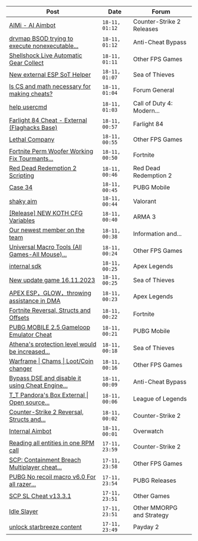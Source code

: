 |Post|Date|Forum|
|----|----|-----|
|[AIMi - AI Aimbot](https://www.unknowncheats.me/forum/counter-strike-2-releases/609872-aimi-ai-aimbot.html)|`18-11, 01:12`|Counter-Strike 2 Releases|
|[drvmap BSOD trying to execute nonexecutable...](https://www.unknowncheats.me/forum/anti-cheat-bypass/611420-drvmap-bsod-trying-execute-nonexecutable-memory.html)|`18-11, 01:12`|Anti-Cheat Bypass|
|[Shellshock Live Automatic Gear Collect](https://www.unknowncheats.me/forum/other-fps-games/611135-shellshock-live-automatic-gear-collect.html)|`18-11, 01:11`|Other FPS Games|
|[New external ESP SoT Helper](https://www.unknowncheats.me/forum/sea-of-thieves/581265-external-esp-sot-helper.html)|`18-11, 01:07`|Sea of Thieves|
|[Is CS and math necessary for making cheats?](https://www.unknowncheats.me/forum/forum-general/610661-cs-math-cheats.html)|`18-11, 01:04`|Forum General|
|[help usercmd](https://www.unknowncheats.me/forum/call-of-duty-4-modern-warfare/610754-help-usercmd.html)|`18-11, 01:03`|Call of Duty 4: Modern...|
|[Farlight 84 Cheat - External (Flaghacks Base)](https://www.unknowncheats.me/forum/farlight-84-a/611333-farlight-84-cheat-external-flaghacks-base.html)|`18-11, 00:57`|Farlight 84|
|[Lethal Company](https://www.unknowncheats.me/forum/other-fps-games/611443-lethal-company.html)|`18-11, 00:55`|Other FPS Games|
|[Fortnite Perm Woofer Working Fix Tourmants...](https://www.unknowncheats.me/forum/fortnite/603652-fortnite-perm-woofer-fix-tourmants-kick.html)|`18-11, 00:50`|Fortnite|
|[Red Dead Redemption 2 Scripting](https://www.unknowncheats.me/forum/red-dead-redemption-2-a/364651-red-dead-redemption-2-scripting.html)|`18-11, 00:46`|Red Dead Redemption 2|
|[Case 34](https://www.unknowncheats.me/forum/pubg-mobile/611213-34.html)|`18-11, 00:45`|PUBG Mobile|
|[shaky aim](https://www.unknowncheats.me/forum/valorant/610914-shaky-aim.html)|`18-11, 00:44`|Valorant|
|[\[Release\] NEW KOTH CFG Variables](https://www.unknowncheats.me/forum/arma-3-a/611418-release-koth-cfg-variables.html)|`18-11, 00:40`|ARMA 3|
|[Our newest member on the team](https://www.unknowncheats.me/forum/information-and-announcements/611257-team.html)|`18-11, 00:38`|Information and...|
|[Universal Macro Tools (All Games-All Mouse)...](https://www.unknowncheats.me/forum/other-fps-games/369416-universal-macro-tools-games-mouse-norecoil-rapidfire.html)|`18-11, 00:24`|Other FPS Games|
|[internal sdk](https://www.unknowncheats.me/forum/apex-legends/611393-internal-sdk.html)|`18-11, 00:25`|Apex Legends|
|[New update game 16.11.2023](https://www.unknowncheats.me/forum/sea-of-thieves/611207-update-game-16-11-2023-a.html)|`18-11, 00:25`|Sea of Thieves|
|[APEX ESP，GLOW，throwing assistance in DMA](https://www.unknowncheats.me/forum/apex-legends/610936-apex-esp-glow-throwing-assistance-dma.html)|`18-11, 00:23`|Apex Legends|
|[Fortnite Reversal, Structs and Offsets](https://www.unknowncheats.me/forum/fortnite/235061-fortnite-reversal-structs-offsets.html)|`18-11, 00:22`|Fortnite|
|[PUBG MOBILE 2.5 Gameloop Emulator Cheat](https://www.unknowncheats.me/forum/pubg-mobile/576303-pubg-mobile-2-5-gameloop-emulator-cheat.html)|`18-11, 00:21`|PUBG Mobile|
|[Athena's protection level would be increased...](https://www.unknowncheats.me/forum/sea-of-thieves/611349-athenas-protection-level-increased-ability-add-experience-di.html)|`18-11, 00:18`|Sea of Thieves|
|[Warframe \| Chams \| Loot/Coin changer](https://www.unknowncheats.me/forum/other-fps-games/600451-warframe-chams-loot-coin-changer.html)|`18-11, 00:16`|Other FPS Games|
|[Bypass DSE and disable it using Cheat Engine...](https://www.unknowncheats.me/forum/anti-cheat-bypass/610635-bypass-dse-disable-using-cheat-engine-load-unsigned-driver.html)|`18-11, 00:09`|Anti-Cheat Bypass|
|[T_T Pandora's Box External \| Open source...](https://www.unknowncheats.me/forum/league-of-legends/607822-t_t-pandoras-box-external-source-scripting-platform.html)|`18-11, 00:06`|League of Legends|
|[Counter-Strike 2 Reversal, Structs and...](https://www.unknowncheats.me/forum/counter-strike-2-a/576077-counter-strike-2-reversal-structs-offsets.html)|`18-11, 00:02`|Counter-Strike 2|
|[Internal Aimbot](https://www.unknowncheats.me/forum/overwatch/610551-internal-aimbot.html)|`18-11, 00:01`|Overwatch|
|[Reading all entities in one RPM call](https://www.unknowncheats.me/forum/counter-strike-2-a/611402-reading-entities-rpm-call.html)|`17-11, 23:59`|Counter-Strike 2|
|[SCP: Containment Breach Multiplayer cheat...](https://www.unknowncheats.me/forum/other-fps-games/519676-scp-containment-breach-multiplayer-cheat-table.html)|`17-11, 23:58`|Other FPS Games|
|[PUBG No recoil macro v6.0 For all razer...](https://www.unknowncheats.me/forum/pubg-releases/605396-pubg-recoil-macro-v6-0-razer-mouse-using-razer-synapse-undetected.html)|`17-11, 23:54`|PUBG Releases|
|[SCP SL Cheat v13.3.1](https://www.unknowncheats.me/forum/other-games/611154-scp-sl-cheat-v13-3-1-a.html)|`17-11, 23:51`|Other Games|
|[Idle Slayer](https://www.unknowncheats.me/forum/other-mmorpg-and-strategy/583257-idle-slayer.html)|`17-11, 23:51`|Other MMORPG and Strategy|
|[unlock starbreeze content](https://www.unknowncheats.me/forum/payday-2-a/610100-unlock-starbreeze-content.html)|`17-11, 23:49`|Payday 2|
